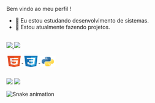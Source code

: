 Bem vindo ao meu perfil !
- 🔭 Eu estou estudando desenvolvimento de sistemas.
- 🌱 Estou atualmente fazendo projetos.
<br>
 <div>
  <a href="https://github.com/arthurlopes-ads">
  <img height="180em" src="https://github-readme-stats.vercel.app/api?username=arthurlopes-ads&show_icons=true&theme=dracula&include_all_commits=true&count_private=true"/>
  <img height="180em" src="https://github-readme-stats.vercel.app/api/top-langs/?username=arthurlopes-ads&layout=compact&langs_count=16&theme=dracula"/>
</div>
<div style="display: inline_block"><br>
  <img align="center" alt="Rafa-HTML" height="30" width="40" src="https://raw.githubusercontent.com/devicons/devicon/master/icons/html5/html5-original.svg">
  <img align="center" alt="Rafa-CSS" height="30" width="40" src="https://raw.githubusercontent.com/devicons/devicon/master/icons/css3/css3-original.svg">
  <img align="center" alt="Rafa-Python" height="30" width="40" src="https://raw.githubusercontent.com/devicons/devicon/master/icons/python/python-original.svg">
</div>
  
  ##
 
<div> 
  <a href = "arthurvitorlopes04@gmail.com"><img src="https://img.shields.io/badge/-Gmail-%23333?style=for-the-badge&logo=gmail&logoColor=white" target="_blank"></a>
  <a href="https://www.linkedin.com/in/arthur-vitor-lopes-395264318" target="_blank"><img src="https://img.shields.io/badge/-LinkedIn-%230077B5?style=for-the-badge&logo=linkedin&logoColor=white" target="_blank"></a> 
 
 ![Snake animation](https://github.com/arthurlopes-ads/arthurlopes-ads/blob/output/github-contribution-grid-snake.svg)
 
</div>
